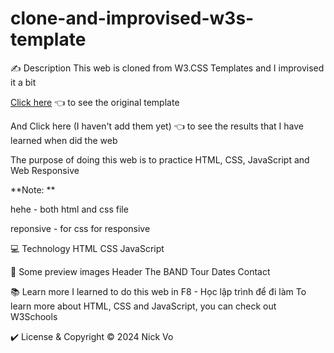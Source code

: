 # clone-and-improvised-w3s-template

✍️ Description
This web is cloned from W3.CSS Templates and I improvised it a bit

[Click here](https://www.w3schools.com/w3css/tryw3css_templates_band.htm) 👈 to see the original template

And Click here (I haven't add them yet) 👈 to see the results that I have learned when did the web

The purpose of doing this web is to practice HTML, CSS, JavaScript and Web Responsive

**Note: **

hehe - both html and css file

reponsive - for css for responsive 



💻 Technology
HTML CSS JavaScript


📸 Some preview images
Header The BAND Tour Dates Contact

📚 Learn more
I learned to do this web in F8 - Học lập trình để đi làm
To learn more about HTML, CSS and JavaScript, you can check out W3Schools

✔️ License & Copyright
© 2024 Nick Vo 

